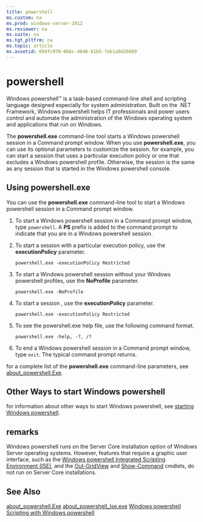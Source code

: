```yaml
---
title: powershell
ms.custom: na
ms.prod: windows-server-2012
ms.reviewer: na
ms.suite: na
ms.tgt_pltfrm: na
ms.topic: article
ms.assetid: 694fc970-0b6c-4046-b1b5-7eb1a0d26609
---
```

# powershell
Windows powershell™ is a task\-based command\-line shell and scripting language designed especially for system administration. Built on the .NET Framework, Windows powershell helps IT professionals and power users control and automate the administration of the Windows operating system and applications that run on Windows.

The **powershell.exe** command\-line tool starts a Windows powershell session in a Command prompt window. When you use **powershell.exe**, you can use its optional parameters to customize the session. for example, you can start a session that uses a particular execution policy or one that excludes a Windows powershell profile. Otherwise, the session is the same as any session that is started in the Windows powershell console.

## Using powershell.exe
You can use the **powershell.exe** command\-line tool to start a Windows powershell session in a Command prompt window.

1.  To start a Windows powershell session in a Command prompt window, type `powershell`. A **PS** prefix is added to the command prompt to indicate that you are in a Windows powershell session.

2.  To start a session with a particular execution policy, use the **executionPolicy** parameter.

    ```
    powershell.exe -executionPolicy Restricted
    ```

3.  To start a Windows powershell session without your Windows powershell profiles, use the **NoProfile** parameter.

    ```
    powershell.exe -NoProfile
    ```

4.  To start a session , use the **executionPolicy** parameter.

    ```
    powershell.exe -executionPolicy Restricted
    ```

5.  To see the powershell.exe help file, use the following command format.

    ```
    powershell.exe -help, -?, /?
    ```

6.  To end a Windows powershell session in a Command prompt window, type `exit`. The typical command prompt returns.

for a complete list of the **powershell.exe** command\-line parameters, see [about\_powershell.Exe](http://go.microsoft.com/fwlink/?LinkID=113439).

## Other Ways to start Windows powershell
for information about other ways to start Windows powershell, see [starting Windows powershell](http://go.microsoft.com/fwlink/?LinkID=135259).

## remarks
Windows powershell runs on the Server Core installation option of Windows Server operating systems. However, features that require a graphic user interface, such as the [Windows powershell Integrated Scripting Environment \(ISE\)](http://technet.microsoft.com/library/hh849182), and the [Out\-GridView](http://go.microsoft.com/fwlink/?LinkID=113364) and [Show\-Command](http://go.microsoft.com/fwlink/?LinkID=217448) cmdlets, do not run on Server Core installations.

## See Also
[about\_powershell.Exe](http://go.microsoft.com/fwlink/?LinkID=113439)
[about\_powershell\_Ise.exe](http://go.microsoft.com/fwlink/?LinkId=256512)
[Windows powershell](http://go.microsoft.com/fwlink/?LinkID=107116)
[Scripting with Windows powershell](http://technet.microsoft.com/scriptcenter/dd742419)



